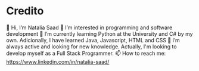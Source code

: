 # Credito


👋 Hi, I’m Natalia Saad 
👀 I’m interested in programming and software development 
🌱 I’m currently learning Python at the University and C# by my own. Adicionally, I have learned Java, Javascript, HTML and CSS 
💞️ I’m always active and looking for new knowledge. Actually, I'm looking to develop myself as a Full Stack Programmer. 
📫 How to reach me: https://www.linkedin.com/in/natalia-saad/
